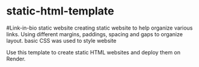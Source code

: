 # static-html-template

#Link-in-bio static website
creating static website to help organize various links.
Using different margins, paddings, spacing and gaps to organize layout.
basic CSS was used to style website

Use this template to create static HTML websites and deploy them on Render.
